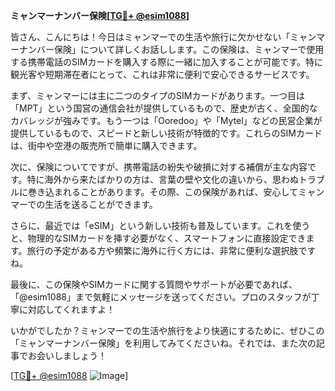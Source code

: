 **ミャンマーナンバー保険[[TG💪+ @esim1088](https://t.me/s/esim1088)]**

皆さん、こんにちは！今日はミャンマーでの生活や旅行に欠かせない「ミャンマーナンバー保険」について詳しくお話しします。この保険は、ミャンマーで使用する携帯電話のSIMカードを購入する際に一緒に加入することが可能です。特に観光客や短期滞在者にとって、これは非常に便利で安心できるサービスです。

まず、ミャンマーには主に二つのタイプのSIMカードがあります。一つ目は「MPT」という国営の通信会社が提供しているもので、歴史が古く、全国的なカバレッジが強みです。もう一つは「Ooredoo」や「Mytel」などの民営企業が提供しているもので、スピードと新しい技術が特徴的です。これらのSIMカードは、街中や空港の販売所で簡単に購入できます。

次に、保険についてですが、携帯電話の紛失や破損に対する補償が主な内容です。特に海外から来たばかりの方は、言葉の壁や文化の違いから、思わぬトラブルに巻き込まれることがあります。その際、この保険があれば、安心してミャンマーでの生活を送ることができます。

さらに、最近では「eSIM」という新しい技術も普及しています。これを使うと、物理的なSIMカードを挿す必要がなく、スマートフォンに直接設定できます。旅行の予定がある方や頻繁に海外に行く方には、非常に便利な選択肢ですね。

最後に、この保険やSIMカードに関する質問やサポートが必要であれば、「@esim1088」まで気軽にメッセージを送ってください。プロのスタッフが丁寧に対応してくれますよ！

いかがでしたか？ミャンマーでの生活や旅行をより快適にするために、ぜひこの「ミャンマーナンバー保険」を利用してみてくださいね。それでは、また次の記事でお会いしましょう！

[[TG💪+ @esim1088](https://t.me/s/esim1088) ![Image](https://i.postimg.cc/Y0z9fWf4/image.png)]